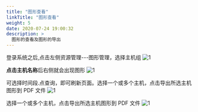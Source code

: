 ```yaml
---
title: "图形查看"
linkTitle: "图形查看"
weight: 5
date: 2020-07-24 19:00:32
description: >
  图形的查看及图形的导出
---
```


登录系统之后,点击左侧资源管理---图形管理，选择主机组
![1](https://img.cactifans.com/wp-content/uploads/2020/07/212334EF-E691-40B2-9F43-B19EBA256353.png)

**点击主机名称**后右侧就会出现图形
![1](https://img.cactifans.com/wp-content/uploads/2020/07/C66A6C57-F68B-409B-AB11-2B8F9A41268C.png)

可选择时间段.点查询，即可刷新页面。选择一个或多个主机，点击导出所选主机图形到 PDF 文件
![1](https://img.cactifans.com/wp-content/uploads/2020/07/F5475A13-267E-4B9F-809C-529C30063762.png)

选择一个或多个主机，点击导出所选主机图形到 PDF 文件
![1](https://img.cactifans.com/wp-content/uploads/2020/07/0112BB30-A82A-4A8B-BC55-E35BFDEE9AE2.png)
